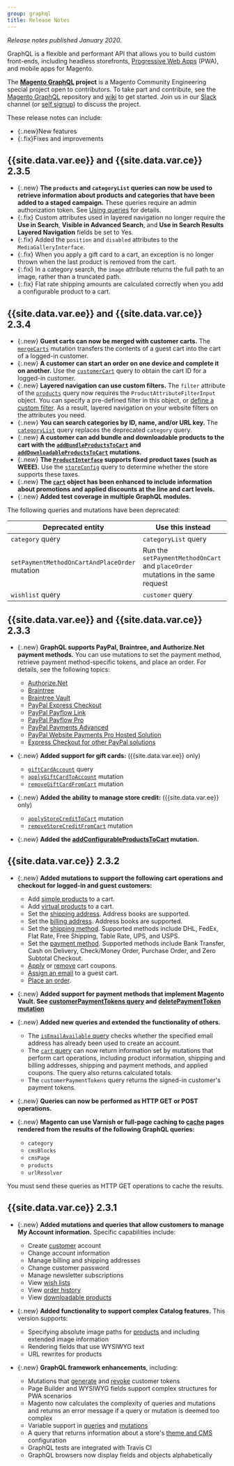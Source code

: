 ```yaml
---
group: graphql
title: Release Notes
---
```


*Release notes published January 2020.*

GraphQL is a flexible and performant API that allows you to build custom front-ends, including headless storefronts, [Progressive Web Apps](https://github.com/magento/pwa-studio) (PWA), and mobile apps for Magento.

The **[Magento GraphQL](https://github.com/magento/graphql-ce) project** is a Magento Community Engineering special project open to contributors.
To take part and contribute, see the [Magento GraphQL](https://github.com/magento/graphql-ce) repository and [wiki](https://github.com/magento/graphql-ce/wiki) to get started. Join us in our [Slack](https://magentocommeng.slack.com/archives/C8076E0KS) channel (or [self signup](https://opensource.magento.com/slack)) to discuss the project.

These release notes can include:

-  {:.new}New features
-  {:.fix}Fixes and improvements

## {{site.data.var.ee}} and {{site.data.var.ce}} 2.3.5

-  {:.new} **The `products` and `categoryList` queries can now be used to retrieve information about products and categories that have been added to a staged campaign.** These queries require an admin authorization token. See [Using queries](https://devdocs.magento.com/guides/v2.3/graphql/queries/index.html#staging) for details.
-  {:.fix} Custom attributes used in layered navigation no longer require the **Use in Search**, **Visible in Advanced Search**, and **Use in Search Results Layered Navigation** fields be set to Yes.
-  {:.fix} Added the `position` and `disabled` attributes to the `MediaGalleryInterface`.
-  {:.fix} When you apply a gift card to a cart, an exception is no longer thrown when the last product is removed from the cart.
-  {:.fix} In a category search, the `image` attribute returns the full path to an image, rather than a truncated path.
-  {:.fix} Flat rate shipping amounts are calculated correctly when you add a configurable product to a cart.

## {{site.data.var.ee}} and {{site.data.var.ce}} 2.3.4

-  {:.new} **Guest carts can now be merged with customer carts.** The [`mergeCarts`]({{page.baseurl}}/graphql/mutations/merge-carts.html) mutation transfers the contents of a guest cart into the cart of a logged-in customer.
-  {:.new} **A customer can start an order on one device and complete it on another.** Use the [`customerCart`]({{page.baseurl}}/graphql/queries/customer-cart.html) query to obtain the cart ID for a logged-in customer.
-  {:.new} **Layered navigation can use custom filters.** The `filter` attribute of the [`products`]({{page.baseurl}}/graphql/queries/products.html) query now requires the `ProductAttributeFilterInput` object. You can specify a pre-defined filter in this object, or [define a custom filter]({{page.baseurl}}/graphql/custom-filters.html). As a result, layered navigation on your website filters on the attributes you need.
-  {:.new} **You can search categories by ID, name, and/or URL key.** The [`categoryList`]({{page.baseurl}}/graphql/queries/category-list.html) query replaces the deprecated `category` query.
-  {:.new} **A customer can add bundle and downloadable products to the cart with the [`addBundleProductsToCart`]({{page.baseurl}}/graphql/mutations/add-bundle-products.html) and [`addDownloadableProductsToCart`]({{page.baseurl}}/graphql/mutations/add-downloadable-products.html) mutations.**
-  {:.new} **The [`ProductInterface`]({{page.baseurl}}/graphql/interfaces/product-interface.html) supports fixed product taxes (such as WEEE).** Use the [`storeConfig`]({{page.baseurl}}/graphql/queries/store-config.html) query to determine whether the store supports these taxes.
-  {:.new} **The [`cart`]({{page.baseurl}}/graphql/queries/cart.html) object has been enhanced to include information about promotions and applied discounts at the line and cart levels.**
-  {:.new} **Added test coverage in multiple GraphQL modules.**

The following queries and mutations have been deprecated:

Deprecated entity | Use this instead
--- | ---
`category` query | `categoryList` query
`setPaymentMethodOnCartAndPlaceOrder` mutation | Run the `setPaymentMethodOnCart` and `placeOrder` mutations in the same request
`wishlist` query | `customer` query

## {{site.data.var.ee}} and {{site.data.var.ce}} 2.3.3

-  {:.new} **GraphQL supports PayPal, Braintree, and Authorize.Net payment methods.** You can use mutations to set the payment method, retrieve payment method-specific tokens, and place an order. For details, see the following topics:

   -  [Authorize.Net]({{page.baseurl}}/graphql/payment-methods/authorize-net.html)
   -  [Braintree]({{page.baseurl}}/graphql/payment-methods/braintree.html)
   -  [Braintree Vault]({{page.baseurl}}/graphql/payment-methods/braintree-vault.html)
   -  [PayPal Express Checkout]({{page.baseurl}}/graphql/payment-methods/paypal-express-checkout.html)
   -  [PayPal Payflow Link]({{page.baseurl}}/graphql/payment-methods/payflow-link.html)
   -  [PayPal Payflow Pro]({{page.baseurl}}/graphql/payment-methods/payflow-pro.html)
   -  [PayPal Payments Advanced]({{page.baseurl}}/graphql/payment-methods/payments-advanced.html)
   -  [PayPal Website Payments Pro Hosted Solution]({{page.baseurl}}/graphql/payment-methods/hosted-pro.html)
   -  [Express Checkout for other PayPal solutions]({{page.baseurl}}/graphql/payment-methods/payflow-express.html)

-  {:.new} **Added support for gift cards:** ({{site.data.var.ee}} only)
   -  [`giftCardAccount`]({{page.baseurl}}/graphql/queries/giftcard-account.html) query
   -  [`applyGiftCardToAccount`]({{page.baseurl}}/graphql/mutations/apply-giftcard.html) mutation
   -  [`removeGiftCardFromCart`]({{page.baseurl}}/graphql/mutations/remove-giftcard.html) mutation

-  {:.new} **Added the ability to manage store credit:** ({{site.data.var.ee}} only)
   -  [`applyStoreCreditToCart`]({{page.baseurl}}/graphql/mutations/apply-store-credit.html) mutation
   -  [`removeStoreCreditFromCart`]({{page.baseurl}}/graphql/mutations/remove-store-credit.html) mutation

-  {:.new} **Added the [addConfigurableProductsToCart]({{page.baseurl}}/graphql/mutations/add-configurable-products.html) mutation.**

## {{site.data.var.ce}} 2.3.2

-  {:.new} **Added mutations to support the following cart operations and checkout for logged-in and guest customers:**

   -  Add [simple products]({{page.baseurl}}/graphql/mutations/add-simple-products.html) to a cart.
   -  Add [virtual products]({{page.baseurl}}/graphql/mutations/add-virtual-products.html) to a cart.
   -  Set the [shipping address]({{page.baseurl}}/graphql/mutations/set-shipping-address.html). Address books are supported.
   -  Set the [billing address]({{page.baseurl}}/graphql/mutations/set-billing-address.html). Address books are supported.
   -  Set the [shipping method]({{page.baseurl}}/graphql/mutations/set-shipping-method.html). Supported methods include DHL, FedEx, Flat Rate, Free Shipping, Table Rate, UPS, and USPS.
   -  Set the [payment method]({{page.baseurl}}/graphql/mutations/set-payment-method.html). Supported methods include Bank Transfer, Cash on Delivery, Check/Money Order, Purchase Order, and Zero Subtotal Checkout.
   -  [Apply]({{page.baseurl}}/graphql/mutations/apply-coupon.html) or [remove]({{page.baseurl}}/graphql/mutations/remove-coupon.html) cart coupons.
   -  [Assign an email]({{page.baseurl}}/graphql/mutations/set-guest-email.html) to a guest cart.
   -  [Place an order]({{page.baseurl}}/graphql/mutations/place-order.html).

-  {:.new} **Added support for payment methods that implement Magento Vault. See [customerPaymentTokens query]({{page.baseurl}}/graphql/queries/customer-payment-tokens.html) and [deletePaymentToken mutation]({{page.baseurl}}/graphql/mutations/delete-payment-token.html)**

-  {:.new} **Added new queries and extended the functionality of others.**

   -  The [`isEmailAvailable` query]({{page.baseurl}}/graphql/queries/is-email-available.html) checks whether the specified email address has already been used to create an account.
   -  The [`cart` query]({{page.baseurl}}/graphql/queries/cart.html) can now return information set by mutations that perform cart operations, including product information, shipping and billing addresses, shipping and payment methods, and applied coupons. The query also returns calculated totals.
   -  The `customerPaymentTokens` query returns the signed-in customer's payment tokens.

-  {:.new} **Queries can now be performed as HTTP GET or POST operations.**

-  {:.new} **Magento can use Varnish or full-page caching to [cache]({{page.baseurl}}/graphql/caching.html) pages rendered from the results of the following GraphQL queries:**

   -  `category`
   -  `cmsBlocks`
   -  `cmsPage`
   -  `products`
   -  `urlResolver`

  You must send these queries as HTTP GET operations to cache the results.

## {{site.data.var.ce}} 2.3.1

-  {:.new} **Added mutations and queries that allow customers to manage My Account information.** Specific capabilities include:
   -  Create [customer]({{page.baseurl}}/graphql/mutations/create-customer.html) account
   -  Change account information
   -  Manage billing and shipping addresses
   -  Change customer password
   -  Manage newsletter subscriptions
   -  View [wish lists]({{page.baseurl}}/graphql/queries/wishlist.html)
   -  View [order history]({{page.baseurl}}/graphql/queries/customer-orders.html)
   -  View [downloadable products]({{page.baseurl}}/graphql/interfaces/downloadable-product.html)

-  {:.new} **Added functionality to support complex Catalog features.** This version supports:
   -  Specifying absolute image paths for [products]({{page.baseurl}}/graphql/queries/products.html) and including extended image information
   -  Rendering fields that use WYSIWYG text
   -  URL rewrites for products​

-  {:.new} **GraphQL framework enhancements**, including:
   -  Mutations that [generate]({{page.baseurl}}/graphql/mutations/generate-customer-token.html) and [revoke]({{page.baseurl}}/graphql/mutations/revoke-customer-token.html) customer tokens
   -  Page Builder and WYSIWYG fields support complex structures for PWA scenarios
   -  Magento now calculates the complexity of queries and mutations and returns an error message if a query or mutation is deemed too complex
   -  Variable support in [queries]({{page.baseurl}}/graphql/queries/index.html) and [mutations]({{page.baseurl}}/graphql/mutations/index.html)
   -  A query that returns information about a store's [theme and CMS]({{page.baseurl}}/graphql/queries/store-config.html) configuration
   -  GraphQL tests are integrated with Travis CI​
   -  GraphQL browsers now display fields and objects alphabetically

